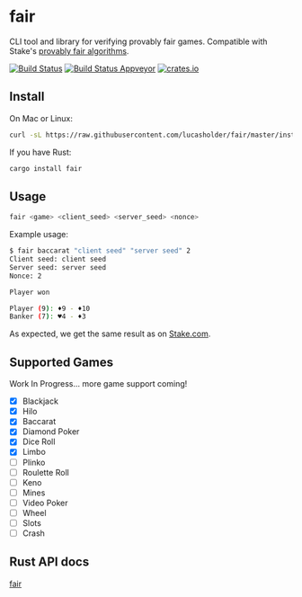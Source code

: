 # fair

CLI tool and library for verifying provably fair games. Compatible with Stake's [provably fair algorithms](https://stake.com/provably-fair/overview).

[![Build Status](https://travis-ci.org/lucasholder/fair.svg?branch=master)](https://travis-ci.org/lucasholder/fair)
[![Build Status Appveyor](https://ci.appveyor.com/api/projects/status/github/lucasholder/fair)](https://ci.appveyor.com/project/lucasholder/fair)
[![crates.io](https://meritbadge.herokuapp.com/fair)](https://crates.io/crates/fair)

## Install

On Mac or Linux:

```bash
curl -sL https://raw.githubusercontent.com/lucasholder/fair/master/install.sh | sh
```

If you have Rust:

```bash
cargo install fair
```

## Usage

```bash
fair <game> <client_seed> <server_seed> <nonce>
```

Example usage:

```bash
$ fair baccarat "client seed" "server seed" 2
Client seed: client seed
Server seed: server seed
Nonce: 2

Player won

Player (9): ♦9 - ♦10
Banker (7): ♥4 - ♦3
```

As expected, we get the same result as on
[Stake.com](https://stake.com/casino/games/baccarat?clientSeed=client%20seed&game=baccarat&modal=verify&nonce=2&serverSeed=server%20seed).

## Supported Games

Work In Progress... more game support coming!

- [x] Blackjack
- [x] Hilo
- [x] Baccarat
- [x] Diamond Poker
- [x] Dice Roll
- [x] Limbo
- [ ] Plinko
- [ ] Roulette Roll
- [ ] Keno
- [ ] Mines
- [ ] Video Poker
- [ ] Wheel
- [ ] Slots
- [ ] Crash

## Rust API docs

[fair](https://docs.rs/fair/)

